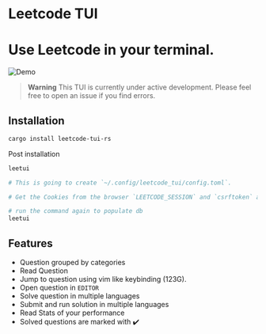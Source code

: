 # Leetcode TUI

# Use Leetcode in your terminal.

![Demo](https://vhs.charm.sh/vhs-7mc1SjatwAFIfEpRjylgaO.gif)


> **Warning**
> This TUI is currently under active development. Please feel free to open an issue if you find errors.

## Installation

```sh
cargo install leetcode-tui-rs
```

Post installation

```sh
leetui

# This is going to create `~/.config/leetcode_tui/config.toml`.

# Get the Cookies from the browser `LEETCODE_SESSION` and `csrftoken` and paste it in `~/.config/leetcode_tui/config.toml`

# run the command again to populate db
leetui
```

## Features

- Question grouped by categories
- Read Question
- Jump to question using vim like keybinding (123G).
- Open question in `EDITOR`
- Solve question in multiple languages
- Submit and run solution in multiple languages
- Read Stats of your performance
- Solved questions are marked with ✔️
